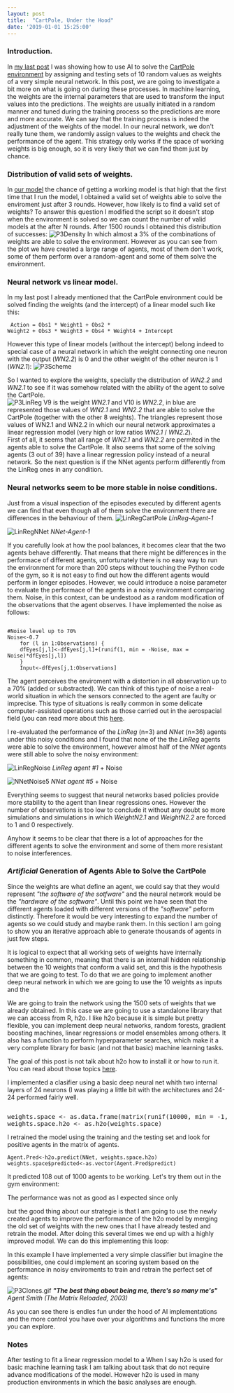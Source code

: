 ```yaml
---
layout: post
title:  "CartPole, Under the Hood"
date: '2019-01-01 15:25:00'
---
```



### Introduction.
In [my last post](https://garcia-nacho.github.io/AI-in-R/) I was showing how to use AI to solve the [CartPole environment](https://gym.openai.com/envs/CartPole-v0/) by assigning and testing sets of 10 random values as weights of a very simple neural network. In this post, we are going to investigate a bit more on what is going on during these processes. 
In machine learning, the weights are the internal parameters that are used to transform the input values into the predictions. The weights are usually initiated in a random manner and tuned during the training process so the predictions are more and more accurate. We can say that the training process is indeed the adjustment of the weights of the model. In our neural network, we don't really tune them, we randomly assign values to the weights and check the performance of the agent. This strategy only works if the space of working weights is big enough, so it is very likely that we can find them just by chance.   

### Distribution of valid sets of weights.
In [our model](https://github.com/garcia-nacho/ArtificialIntelligence/blob/master/ExplorationRandomSearchNN.R) the chance of getting a working model is that high that the first time that I run the model, I obtained a valid set of weights able to solve the enviroment just after 3 rounds. However, how likely is to find a valid set of weights? To answer this question I modified the script so it doesn't stop when the environment is solved so we can count the number of valid models at the after N rounds.
After 1500 rounds I obtained this distribution of successes:
![P3Density](/images/P3Density.png)
In which almost a 3% of the combinations of weights are able to solve the environment. However as you can see from the plot we have created a large range of agents, most of them don't work, some of them perform over a random-agent and some of them solve the environment.  

### Neural network vs linear model.
In my last post I already mentioned that the CartPole environment could be solved finding the weights (and the intercept) of a linear model such like this:<pre><code>
Action = Obs1 * Weight1 + Obs2 * Weight2 + Obs3 * Weight3 + Obs4 * Weight4 + Intercept 
</code></pre>
However this type of linear models (without the intercept) belong indeed to special case of a neural network in which the weight connecting one neuron with the output (*WN2.2*) is 0 and the other weight of the other neuron is 1 (*WN2.1*):
![P3Scheme](/images/P3Scheme1.jpg)

So I wanted to explore the weights, specially the distribution of *WN2.2* and *WN2.1* to see if it was somehow related with the ability of the agent to solve the CartPole.   
![P3LinReg](/images/P3LinReg.png)
V9 is the weight *WN2.1* and V10 is *WN2.2*, in blue are represented those values of *WN2.1* and *WN2.2* that are able to solve the CartPole (together with the other 8 weights). The triangles represent those values of WN2.1 and WN2.2 in which our neural network approximates a linear regression model (very high or low ratios *WN2.1* / *WN2.2*).   
First of all, it seems that all range of *WN2.1* and *WN2.2* are permited in the agents able to solve the CartPole. It also seems that some of the solving agents (3 out of 39) have a linear regression policy instead of a neural network. So the next question is if the NNet agents perform differently from the LinReg ones in any condition.

### Neural networks seem to be more stable in noise conditions.
Just from a visual inspection of the episodes executed by different agents we can find that even though all of them solve the environment there are differences in the behaviour of them.
![LinRegCartPole](/images/LinRegCartPole.gif)
*LinReg-Agent-1*

![LinRegNNet](/images/NNetCartPole.gif)
*NNet-Agent-1*

If you carefully look at how the pool balances, it becomes clear that the two agents behave differently. That means that there might be differences in the performace of different agents, unfortunately there is no easy way to run the environment for more than 200 steps without touching the Python code of the gym, so it is not easy to find out how the different agents would perform in longer episodes. However, we could introduce a noise parameter to evaluate the performace of the agents in a noisy environment comparing them. Noise, in this context, can be undestood as a random modification of the observations that the agent observes. I have implemented the noise as follows:
<pre><code>
#Noise level up to 70%
Noise<-0.7
    for (l in 1:Observations) {
    dfEyes[j,l]<-dfEyes[j,l]+(runif(1, min = -Noise, max = Noise)*dfEyes[j,l]) 
    }
    Input<-dfEyes[j,1:Observations]
</code></pre>
The agent perceives the enviroment with a distortion in all observation up to a 70% (added or substracted). We can think of this type of noise a real-world situation in which the sensors connected to the agent are faulty or imprecise. This type of situations is really common in some delicate computer-assisted operations such as those carried out in the aerospacial field (you can read more about this [here](https://ieeexplore.ieee.org/document/5466132).

I re-evaluated the performance of the *LinReg* (n=3) and *NNet* (n=36) agents under this noisy conditions and I found that none of the the *LinReg* agents were able to solve the environment, however almost half of the *NNet* agents were still able to solve the noisy environment:

![LinRegNoise](/images/LinRegNoise.gif)
*LinReg agent #1* + Noise

![NNetNoise5](/images/NNetNoise5.gif)
*NNet agent #5* + Noise

Everything seems to suggest that neural networks based policies provide more stability to the agent than linear regressions ones. However the number of observations is too low to conclude it without any doubt so more simulations and simulations in which *WeightN2.1* and *WeightN2.2* are forced to 1 and 0 respectively. 

Anyhow it seems to be clear that there is a lot of approaches for the different agents to solve the environment and some of them more resistant to noise interferences. 

### *Artificial* Generation of Agents Able to Solve the CartPole

Since the weights are what define an agent, we could say that they would represent *"the software of the sotfware"* and the neural network would be the *"hardware of the software"*. Until this point we have seen that the different agents loaded with different versions of the *"software"* peform distinctly. Therefore it would be very interesting to expand the number of agents so we could study and maybe rank them. In this section I am going to show you an iterative approach able to generate thousands of agents in just few steps.

It is logical to expect that all working sets of weights have internally something in common, meaning that there is an internall hidden relationship between the 10 weights that conform a valid set, and this is the hypothesis that we are going to test. To do that we are going to implement another deep neural network in which we are going to use the 10 weights as inputs and the 

We are going to train the network using the 1500 sets of weights that we already obtained. In this case we are going to use a standalone library that we can access from R, h2o. I like h2o because it is simple but pretty flexible, you can implement deep neural networks, random forests, gradient boosting machines, linear regressions or model ensembles among others. It also has a function to perform hyperparameter searches, which make it a very complete library for basic (and not that basic) machine learning tasks.

The goal of this post is not talk about h2o how to install it or how to run it. You can read about those topics [here](http://docs.h2o.ai/h2o/latest-stable/h2o-docs/welcome.html). 

I implemented a clasifier using a basic deep neural net whith two internal layers of 24 neurons (I was playing a little bit with the architectures and 24-24 performed fairly well. 
<pre><code 
#h2o initialization
h2o.init()

#Transforming the output variable into a binary columns with two factors
dfWeights$Completed[dfWeights$Completed=="YES"]<-1
dfWeights$Completed[dfWeights$Completed=="NO"]<-0
dfWeights$Completed<-as.factor(dfWeights$Completed)

#Split the dataset into training and testing to validate the performance
dfWeightsTrain<-dfWeights[1:900,]
dfWeightsTest<-dfWeights[901:1000,]

#Load the datasets into h2o
df.h2oTrain <- as.h2o(dfWeightsTrain)
df.h2oTest <- as.h2o(dfWeightsTest)

  NNet    <-         h2o.deeplearning(x= 1:10,  #Weights
                     y=11,  #completed column
                     stopping_metric="logloss",
                     distribution = "bernoulli",
                     loss = "CrossEntropy",
                     balance_classes = TRUE,
                     validation_frame = df.h2oTest,
                     training_frame	=	df.h2oTrain,
                     hidden = c(24,24),
                     nfolds = 5,
                     fold_assignment = "Modulo",
                     keep_cross_validation_predictions = TRUE,
                     epochs = 10) </code></pre>
                 
After training I checked the performance on the test set, it predicted 2 of the 3 working agents and predicted as positive only one out of 100 non-working agents:

<pre><code>P<-h2o.predict(NNet, df.h2oTest)
dfWeightsTest$predicted<-as.vector(P$predict)</code></pre>

![P2Predicitions](/images/P2Predicitions.png)

Next, I created a matrix of 1000 new possible random agents:

<pre></code>weights.space <- as.data.frame(matrix(runif(10000, min = -1, max = 1), ncol = 10, nrow = 1000))
weights.space.h2o <- as.h2o(weights.space)</code></pre>

I retrained the model using the training and the testing set and look for positive agents in the matrix of agents.
<pre><code>Agent.Pred<-h2o.predict(NNet, weights.space.h2o)
weights.space$predicted<-as.vector(Agent.Pred$predict)</code></pre>

It predicted 108 out of 1000 agents to be working. Let's try them out in the gym environment:

The performance was not as good as I expected since only 

but the good thing about our strategie is that I am going to use the newly created agents to improve the performance of the h2o model by merging the old set of weights with the new ones that I have already tested and retrain the model. After doing this several times we end up with a highly improved model. We can do this implementing this loop:

In this example I have implemented a very simple classifier but imagine the possibilities, one could implement an scoring system based on the performance in noisy enviroments to train and retrain the perfect set of agents:

![P3Clones.gif](/images/P3Clones.gif)
***"The best thing about being me, there's so many me's"***
*Agent Smith (The Matrix Reloaded, 2003)*

As you can see there is endles fun under the hood of AI implementations and the more control you have over your algorithms and functions the more you can explore. 

### Notes
After testing to fit a linear regression model to a 
When I say h2o is used for basic machine learning task I am talking about task that do not require advance modifications of the model. However h2o is used in many production environments in which the basic analyses are enough. 
